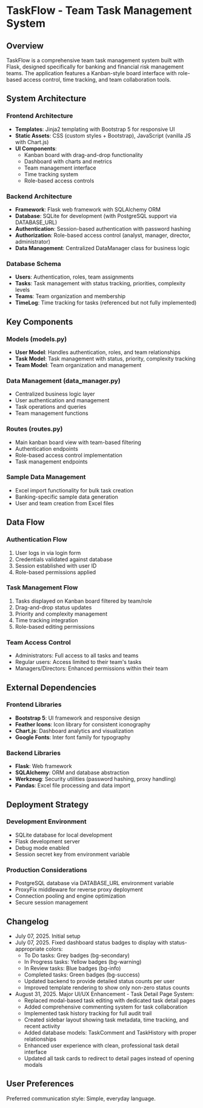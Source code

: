 # TaskFlow - Team Task Management System

## Overview
TaskFlow is a comprehensive team task management system built with Flask, designed specifically for banking and financial risk management teams. The application features a Kanban-style board interface with role-based access control, time tracking, and team collaboration tools.

## System Architecture

### Frontend Architecture
- **Templates**: Jinja2 templating with Bootstrap 5 for responsive UI
- **Static Assets**: CSS (custom styles + Bootstrap), JavaScript (vanilla JS with Chart.js)
- **UI Components**: 
  - Kanban board with drag-and-drop functionality
  - Dashboard with charts and metrics
  - Team management interface
  - Time tracking system
  - Role-based access controls

### Backend Architecture
- **Framework**: Flask web framework with SQLAlchemy ORM
- **Database**: SQLite for development (with PostgreSQL support via DATABASE_URL)
- **Authentication**: Session-based authentication with password hashing
- **Authorization**: Role-based access control (analyst, manager, director, administrator)
- **Data Management**: Centralized DataManager class for business logic

### Database Schema
- **Users**: Authentication, roles, team assignments
- **Tasks**: Task management with status tracking, priorities, complexity levels
- **Teams**: Team organization and membership
- **TimeLog**: Time tracking for tasks (referenced but not fully implemented)

## Key Components

### Models (models.py)
- **User Model**: Handles authentication, roles, and team relationships
- **Task Model**: Task management with status, priority, complexity tracking
- **Team Model**: Team organization and management

### Data Management (data_manager.py)
- Centralized business logic layer
- User authentication and management
- Task operations and queries
- Team management functions

### Routes (routes.py)
- Main kanban board view with team-based filtering
- Authentication endpoints
- Role-based access control implementation
- Task management endpoints

### Sample Data Management
- Excel import functionality for bulk task creation
- Banking-specific sample data generation
- User and team creation from Excel files

## Data Flow

### Authentication Flow
1. User logs in via login form
2. Credentials validated against database
3. Session established with user ID
4. Role-based permissions applied

### Task Management Flow
1. Tasks displayed on Kanban board filtered by team/role
2. Drag-and-drop status updates
3. Priority and complexity management
4. Time tracking integration
5. Role-based editing permissions

### Team Access Control
- Administrators: Full access to all tasks and teams
- Regular users: Access limited to their team's tasks
- Managers/Directors: Enhanced permissions within their team

## External Dependencies

### Frontend Libraries
- **Bootstrap 5**: UI framework and responsive design
- **Feather Icons**: Icon library for consistent iconography
- **Chart.js**: Dashboard analytics and visualization
- **Google Fonts**: Inter font family for typography

### Backend Libraries
- **Flask**: Web framework
- **SQLAlchemy**: ORM and database abstraction
- **Werkzeug**: Security utilities (password hashing, proxy handling)
- **Pandas**: Excel file processing and data import

## Deployment Strategy

### Development Environment
- SQLite database for local development
- Flask development server
- Debug mode enabled
- Session secret key from environment variable

### Production Considerations
- PostgreSQL database via DATABASE_URL environment variable
- ProxyFix middleware for reverse proxy deployment
- Connection pooling and engine optimization
- Secure session management

## Changelog
- July 07, 2025. Initial setup
- July 07, 2025. Fixed dashboard status badges to display with status-appropriate colors:
  - To Do tasks: Grey badges (bg-secondary)
  - In Progress tasks: Yellow badges (bg-warning)
  - In Review tasks: Blue badges (bg-info)
  - Completed tasks: Green badges (bg-success)
  - Updated backend to provide detailed status counts per user
  - Improved template rendering to show only non-zero status counts
- August 31, 2025. Major UI/UX Enhancement - Task Detail Page System:
  - Replaced modal-based task editing with dedicated task detail pages
  - Added comprehensive commenting system for task collaboration
  - Implemented task history tracking for full audit trail
  - Created sidebar layout showing task metadata, time tracking, and recent activity
  - Added database models: TaskComment and TaskHistory with proper relationships
  - Enhanced user experience with clean, professional task detail interface
  - Updated all task cards to redirect to detail pages instead of opening modals

## User Preferences
Preferred communication style: Simple, everyday language.